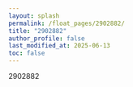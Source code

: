 ```yaml
---
layout: splash
permalink: /float_pages/2902882/
title: "2902882"
author_profile: false
last_modified_at: 2025-06-13
toc: false
---
```

 
2902882
